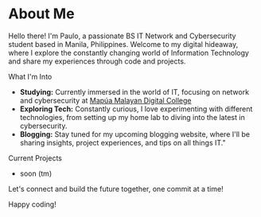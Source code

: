 # About Me

Hello there! I'm Paulo, a passionate BS IT Network and Cybersecurity student based in Manila, Philippines. Welcome to my digital hideaway, where I explore the constantly changing world of Information Technology and share my experiences through code and projects.

What I'm Into

- **Studying:** Currently immersed in the world of IT, focusing on network and cybersecurity at [Mapúa Malayan Digital College](https://www.mmdc.mcl.edu.ph/)
- **Exploring Tech:** Constantly curious, I love experimenting with different technologies, from setting up my home lab to diving into the latest in cybersecurity.
- **Blogging:** Stay tuned for my upcoming blogging website, where I'll be sharing insights, project experiences, and tips on all things IT."

Current Projects

- soon (tm)

Let's connect and build the future together, one commit at a time! 

Happy coding!
